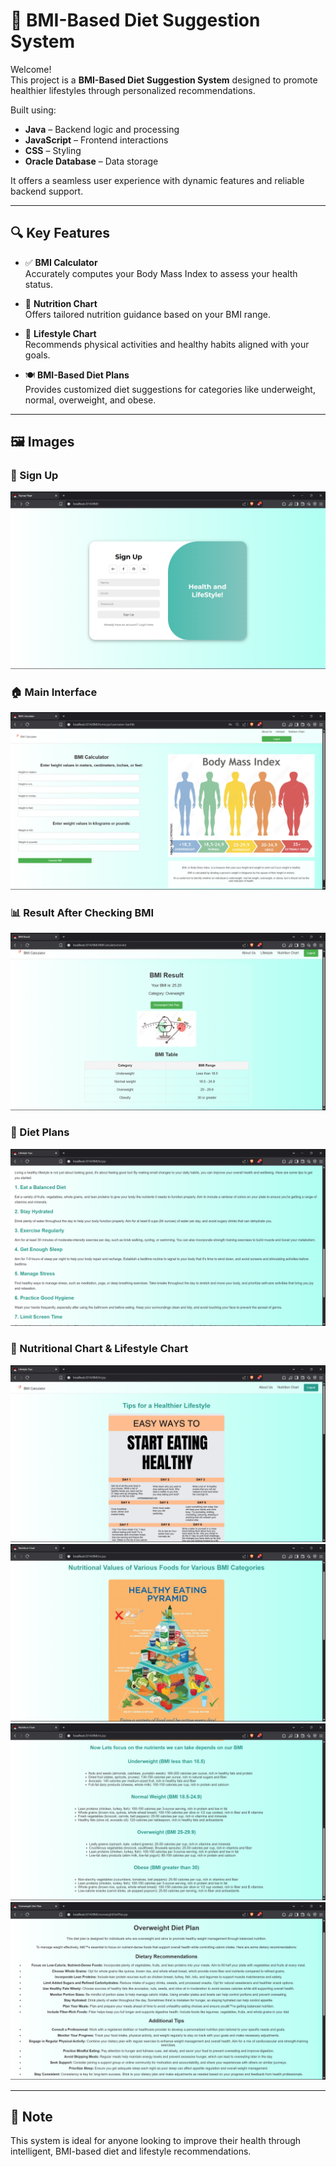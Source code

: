 # 💪 BMI-Based Diet Suggestion System

Welcome!  
This project is a **BMI-Based Diet Suggestion System** designed to promote healthier lifestyles through personalized recommendations.

Built using:
- **Java** – Backend logic and processing  
- **JavaScript** – Frontend interactions  
- **CSS** – Styling  
- **Oracle Database** – Data storage  

It offers a seamless user experience with dynamic features and reliable backend support.

---

## 🔍 Key Features

- ✅ **BMI Calculator**  
  Accurately computes your Body Mass Index to assess your health status.

- 🥗 **Nutrition Chart**  
  Offers tailored nutrition guidance based on your BMI range.

- 🏃 **Lifestyle Chart**  
  Recommends physical activities and healthy habits aligned with your goals.

- 🍽️ **BMI-Based Diet Plans**  
  Provides customized diet suggestions for categories like underweight, normal, overweight, and obese.

---

## 🖼️ Images

### 🔐 Sign Up  
![Sign Up](https://github.com/bhavana050604/bmi/blob/dde82ca50480332764d4d94e83ff8b33c0ecb170/Screenshot%20(149).png)

### 🏠 Main Interface  
![Main Interface](https://github.com/bhavana050604/bmi/blob/dde82ca50480332764d4d94e83ff8b33c0ecb170/Screenshot%20(150).png)

### 📊 Result After Checking BMI  
![BMI Result](https://github.com/bhavana050604/bmi/blob/dde82ca50480332764d4d94e83ff8b33c0ecb170/Screenshot%20(153).png)

### 🧾 Diet Plans  
![Diet Plans](https://github.com/bhavana050604/bmi/blob/dde82ca50480332764d4d94e83ff8b33c0ecb170/Screenshot%20(154).png)

### 🧠 Nutritional Chart & Lifestyle Chart  
![Nutrition](https://github.com/bhavana050604/bmi/blob/dde82ca50480332764d4d94e83ff8b33c0ecb170/Screenshot%20(155).png)  
![Lifestyle 1](https://github.com/bhavana050604/bmi/blob/dde82ca50480332764d4d94e83ff8b33c0ecb170/Screenshot%20(156).png)  
![Lifestyle 2](https://github.com/bhavana050604/bmi/blob/dde82ca50480332764d4d94e83ff8b33c0ecb170/Screenshot%20(157).png)  
![Lifestyle 3](https://github.com/bhavana050604/bmi/blob/dde82ca50480332764d4d94e83ff8b33c0ecb170/Screenshot%20(158).png)

---

## 📌 Note

This system is ideal for anyone looking to improve their health through intelligent, BMI-based diet and lifestyle recommendations.

